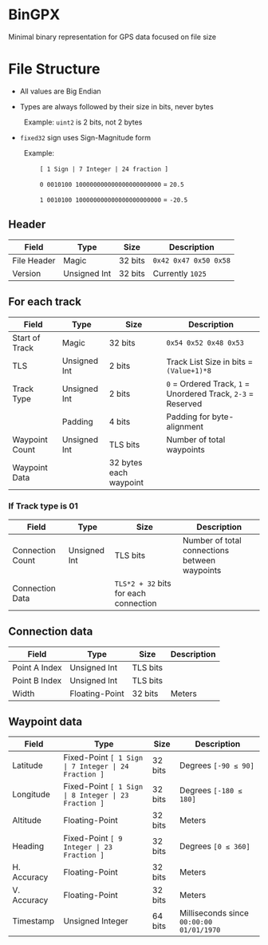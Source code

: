 # BinGPX
Minimal binary representation for GPS data focused on file size

# File Structure

* All values are Big Endian

* Types are always followed by their size in bits, never bytes

&nbsp;&nbsp;&nbsp;&nbsp;&nbsp;&nbsp;&nbsp;&nbsp;Example: `uint2` is 2 bits, not 2 bytes

* `fixed32` sign uses Sign-Magnitude form

&nbsp;&nbsp;&nbsp;&nbsp;&nbsp;&nbsp;&nbsp;&nbsp;Example:

&nbsp;&nbsp;&nbsp;&nbsp;&nbsp;&nbsp;&nbsp;&nbsp;&nbsp;&nbsp;&nbsp;&nbsp;&nbsp;&nbsp;&nbsp;&nbsp;`[ 1 Sign | 7 Integer | 24 fraction ]`

&nbsp;&nbsp;&nbsp;&nbsp;&nbsp;&nbsp;&nbsp;&nbsp;&nbsp;&nbsp;&nbsp;&nbsp;&nbsp;&nbsp;&nbsp;&nbsp;`0 0010100 100000000000000000000000` = `20.5`

&nbsp;&nbsp;&nbsp;&nbsp;&nbsp;&nbsp;&nbsp;&nbsp;&nbsp;&nbsp;&nbsp;&nbsp;&nbsp;&nbsp;&nbsp;&nbsp;`1 0010100 100000000000000000000000` = `-20.5`

## Header

| Field        | Type         | Size    | Description           |
|--------------|--------------|---------|-----------------------|
| File Header  | Magic        | 32 bits | `0x42 0x47 0x50 0x58` |
| Version      | Unsigned Int | 32 bits | Currently `1025`      |

## For each track

| Field          | Type         | Size                   | Description                                                  |
|----------------|--------------|------------------------|--------------------------------------------------------------|
| Start of Track | Magic        | 32 bits                | `0x54 0x52 0x48 0x53`                                        |
| TLS            | Unsigned Int | 2 bits                 | Track List Size in bits = `(Value+1)*8`                      |
| Track Type     | Unsigned Int | 2 bits                 | `0` = Ordered Track, `1` = Unordered Track, `2-3` = Reserved |
|                | Padding      | 4 bits                 | Padding for byte-alignment                                   |
| Waypoint Count | Unsigned Int | TLS bits               | Number of total waypoints                                    |
| Waypoint Data  |              | 32 bytes each waypoint |                                                              |

### If Track type is 01

| Field            | Type         | Size                                  | Description                                   |
|------------------|--------------|---------------------------------------|-----------------------------------------------|
| Connection Count | Unsigned Int | TLS bits                              | Number of total connections between waypoints |
| Connection Data  |              | `TLS*2 + 32` bits for each connection |                                               |

## Connection data

| Field         | Type           | Size     | Description |
|---------------|----------------|----------|-------------|
| Point A Index | Unsigned Int   | TLS bits |             |
| Point B Index | Unsigned Int   | TLS bits |             |
| Width         | Floating-Point | 32 bits  | Meters      |

## Waypoint data

| Field       | Type                                                 | Size    | Description                              |
|-------------|------------------------------------------------------|---------|------------------------------------------|
| Latitude    | Fixed-Point `[ 1 Sign \| 7 Integer \| 24 Fraction ]` | 32 bits | Degrees `[-90 ≤ 90]`                     |
| Longitude   | Fixed-Point `[ 1 Sign \| 8 Integer \| 23 Fraction ]` | 32 bits | Degrees `[-180 ≤ 180]`                   |
| Altitude    | Floating-Point                                       | 32 bits | Meters                                   |
| Heading     | Fixed-Point `[ 9 Integer \| 23 Fraction ]`           | 32 bits | Degrees `[0 ≤ 360]`                      |
| H. Accuracy | Floating-Point                                       | 32 bits | Meters                                   |
| V. Accuracy | Floating-Point                                       | 32 bits | Meters                                   |
| Timestamp   | Unsigned Integer                                     | 64 bits | Milliseconds since `00:00:00 01/01/1970` |
